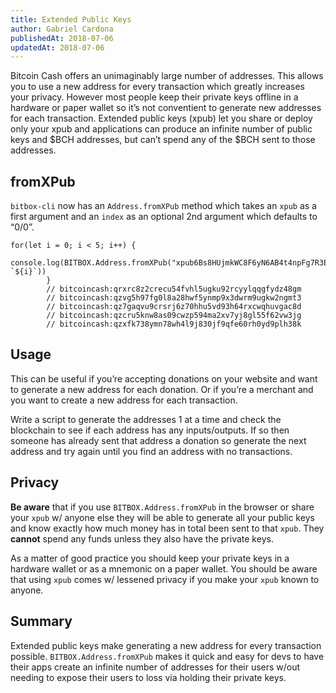 ```yaml
---
title: Extended Public Keys
author: Gabriel Cardona
publishedAt: 2018-07-06
updatedAt: 2018-07-06
---
```


Bitcoin Cash offers an unimaginably large number of addresses. This allows you to use a new address for every transaction which greatly increases your privacy. However most people keep their private keys offline in a hardware or paper wallet so it’s not conventient to generate new addresses for each transaction. Extended public keys (xpub) let you share or deploy only your xpub and applications can produce an infinite number of public keys and $BCH addresses, but can’t spend any of the $BCH sent to those addresses.

## fromXPub

`bitbox-cli` now has an `Address.fromXPub` method which takes an `xpub` as a first argument and an `index` as an optional 2nd argument which defaults to “0/0”.

    for(let i = 0; i < 5; i++) {
              console.log(BITBOX.Address.fromXPub("xpub6Bs8HUjmkWC8F6yN6AB4t4npFg7R3EAnzY8yZKRMEiLdTr1PNFwhVSWSaUSkNs43pehV4dNvaQqUAUmAWQXATDQNb1S9EhH515BjyRz5ZNE", `${i}`))
            }
            // bitcoincash:qrxrc8z2crecu54fvhl5ugku92rcyylqqgfydz48gm
            // bitcoincash:qzvg5h97fg0l8a28hwf5ynmp9x3dwrm9ugkw2ngmt3
            // bitcoincash:qz7gaqvu9crsrj6z70hhu5vd93h64rxcwqhuvgac8d
            // bitcoincash:qzcru5knw8as09cwzp594ma2xv7yj8gl55f62vw3jg
            // bitcoincash:qzxfk738ymn78wh4l9j830jf9qfe60rh0yd9plh38k

## Usage

This can be useful if you’re accepting donations on your website and want to generate a new address for each donation. Or if you’re a merchant and you want to create a new address for each transaction.

Write a script to generate the addresses 1 at a time and check the blockchain to see if each address has any inputs/outputs. If so then someone has already sent that address a donation so generate the next address and try again until you find an address with no transactions.

## Privacy

**Be aware** that if you use `BITBOX.Address.fromXPub` in the browser or share your `xpub` w/ anyone else they will be able to generate all your public keys and know exactly how much money has in total been sent to that `xpub`. They **cannot** spend any funds unless they also have the private keys.

As a matter of good practice you should keep your private keys in a hardware wallet or as a mnemonic on a paper wallet. You should be aware that using `xpub` comes w/ lessened privacy if you make your `xpub` known to anyone.

## Summary

Extended public keys make generating a new address for every transaction possible. `BITBOX.Address.fromXPub` makes it quick and easy for devs to have their apps create an infinite number of addresses for their users w/out needing to expose their users to loss via holding their private keys.
